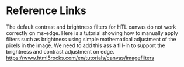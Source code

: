 # Reference Links



The default contrast and brightness filters for HTL canvas do not work correctly on ms-edge.  Here is a tutorial showing how to manually apply filters such as brightness using simple mathematical adjustment of the pixels in the image.  We need to add this ass a fill-in to support the brightness and contrast adjustment on edge. https://www.html5rocks.com/en/tutorials/canvas/imagefilters

